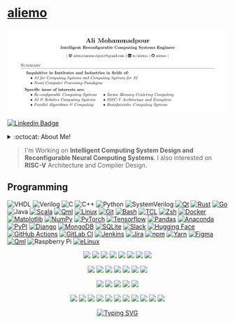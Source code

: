 # [aliemo](https://github.com/aliemo/aliemo)

<p align="center">
<img src='./cvhead.png'>
    
</p>

[![Linkedin Badge](https://custom-icon-badges.demolab.com/badge/-aliemo-0A66C2?logo=linkedin-white&logoColor=fff)](https://linkedin.com/in/aliemo)

<details>
<summary>:octocat: About Me!</summary>

![Top Langs](https://github-readme-stats.vercel.app/api/top-langs/?username=aliemo&layout=compact&hide=css,html)

![Ali's Github Stats](https://github-readme-stats.vercel.app/api?username=aliemo&count_private=true&show_icons=true&theme=monokai&hide=[%22issues%22])

</details>

> I'm Working on **Intelligent Computing System Design and Reconfigurable Neural Computing Systems**. I also interested on **RISC-V** Architecture and Compiler Design.

## Programming
![VHDL](https://img.shields.io/badge/-VHDL-00599C?style=flat-square&logo=v&logoColor=white)
![Verilog](https://img.shields.io/badge/-Verilog-44AA33?style=flat-square&logo=v&logoColor=red)
![C](https://img.shields.io/badge/-C-00599C?style=flat-square&logo=c)
![C++](https://img.shields.io/badge/C++-%2300599C.svg?logo=c%2B%2B&logoColor=white)
![Python](https://img.shields.io/badge/-Python-black?style=flat-square&logo=Python)
![SystemVerilog](https://img.shields.io/badge/-SystemVerilog-311B92?style=flat-square&logo=v&logoColor=white)
[![Qt](https://img.shields.io/badge/Qt-44A833?logo=qt&logoColor=white)](#)
[![Rust](https://img.shields.io/badge/Rust-%23000000.svg?e&logo=rust&logoColor=white)](#)
[![Go](https://img.shields.io/badge/Go-%2300ADD8.svg?&logo=go&logoColor=white)](#)
![Java](https://img.shields.io/badge/-java-E34A86?style=flat-square&logo=openjdk)
[![Scala](https://img.shields.io/badge/Scala-%23DC322F.svg?logo=scala&logoColor=white)](#)
[![Qml](https://img.shields.io/badge/QML-44A833?logo=qt&logoColor=white)](#)
[![Linux](https://img.shields.io/badge/Linux-FCC624?logo=linux&logoColor=black)](#)
[![Git](https://img.shields.io/badge/Git-F05032?logo=git&logoColor=fff)](#)
[![Bash](https://img.shields.io/badge/Bash-4EAA25?logo=gnubash&logoColor=fff)](#)
[![TCL](https://img.shields.io/badge/TCL-D50000.svg?logo=data:data/tcl.svg&logoColor=000)](#)
[![Zsh](https://img.shields.io/badge/ZSH-black?logo=zsh&logoColor=red)](#)
[![Docker](https://img.shields.io/badge/Docker-2496ED?logo=docker&logoColor=fff)](#)
[![Matplotlib](https://custom-icon-badges.demolab.com/badge/Matplotlib-71D291?logo=matplotlib&logoColor=fff)](#)
[![NumPy](https://img.shields.io/badge/NumPy-4DABCF?logo=numpy&logoColor=fff)](#)
[![PyTorch](https://img.shields.io/badge/PyTorch-F24E1E?logo=pytorch&logoColor=fff)](#)
[![Tensorflow](https://img.shields.io/badge/TensorFlow-orange?logo=tensorflow&logoColor=fff)](#)
[![Pandas](https://img.shields.io/badge/Pandas-150458?logo=pandas&logoColor=fff)](#)
[![Anaconda](https://img.shields.io/badge/Anaconda-44A833?logo=anaconda&logoColor=fff)](#)
[![PyPI](https://img.shields.io/badge/PyPI-3775A9?logo=pypi&logoColor=fff)](#)
[![Django](https://img.shields.io/badge/Django-%23092E20.svg?logo=django&logoColor=white)](#)
[![MongoDB](https://img.shields.io/badge/MongoDB-%234ea94b.svg?logo=mongodb&logoColor=white)](#)
[![SQLite](https://img.shields.io/badge/SQLite-%2307405e.svg?logo=sqlite&logoColor=white)](#)
[![Slack](https://img.shields.io/badge/Slack-4A154B?logo=slack&logoColor=fff)](#)
[![Hugging Face](https://img.shields.io/badge/Hugging%20Face-FFD21E?logo=huggingface&logoColor=000)](#)
[![GitHub Actions](https://img.shields.io/badge/GitHub_Actions-2088FF?logo=github-actions&logoColor=white)](#)
[![GitLab CI](https://img.shields.io/badge/GitLab%20CI-FC6D26?logo=gitlab&logoColor=fff)](#)
[![Jenkins](https://img.shields.io/badge/Jenkins-D24939?logo=jenkins&logoColor=white)](#)
[![Jira](https://img.shields.io/badge/Jira-0052CC?logo=jira&logoColor=fff)](#)
[![npm](https://img.shields.io/badge/npm-CB3837?logo=npm&logoColor=fff)](#)
[![Yarn](https://img.shields.io/badge/Yarn-2C8EBB?logo=yarn&logoColor=fff)](#)
[![Figma](https://img.shields.io/badge/Figma-F24E1E?logo=figma&logoColor=white)](#)
[![Qml](https://img.shields.io/badge/QtStudio-44A833?logo=qt&logoColor=white)](#)
![Raspberry Pi](https://img.shields.io/badge/-Raspberry%20Pi-C51A4A?style=flat-square&logo=Raspberry-Pi)
[![eLinux](https://img.shields.io/badge/eLinux-black?logo=linux&logoColor=white)](#)

<p align="center">
    <img src='https://github.com/alimpk/raw/blob/main/logo/tech/RISC-V-logo-square.svg' height=40>
    <img src='https://github.com/alimpk/raw/blob/main/logo/tech/yosishq.png' height=32>
    <img src='https://github.com/alimpk/raw/blob/main/logo/tech/vivado.png' height=40>
    <img src='https://github.com/alimpk/raw/blob/main/logo/tech/NVIDIA_logo.svg' height=40>
    <img src='https://github.com/alimpk/raw/blob/main/logo/tech/opencl.svg' height=40>
    <img src='https://github.com/alimpk/raw/blob/main/logo/tech/openmp.png' height=40>
    <img src='https://github.com/alimpk/raw/blob/main/logo/tech/quartusprime.png' height=40>
    <img src='https://github.com/alimpk/raw/blob/main/logo/tech/Gem5.png' height=40>
</p>

<p align="center">
    <img src='https://github.com/alimpk/raw/blob/main/logo/tech/opencv.svg' height=36>
    <img src='https://github.com/alimpk/raw/blob/main/logo/tech/onnx_logo_main.png' height=36>
    <img src='https://github.com/alimpk/raw/blob/main/logo/tech/tensorrt.png' height=36>
    <img src='https://github.com/alimpk/raw/blob/main/logo/tech/Ros_logo.svg' height=36>
    <img src='https://github.com/alimpk/raw/blob/main/logo/tech/openvino.png' height=36>
    <img src='https://github.com/alimpk/raw/blob/main/logo/tech/tinyml.png' height=36>
    <img src='https://github.com/alimpk/raw/blob/main/logo/tech/tvm.svg' height=36>
</p>

<p align="center">
    <img src='https://github.com/alimpk/raw/blob/main/logo/tech/pcie.png' height=28>
    <img src='https://github.com/alimpk/raw/blob/main/logo/tech/arm-amba.png' height=28>
    <img src='https://github.com/alimpk/raw/blob/main/logo/tech/FR-DVB-logo.jpg' height=28>
    <img src='https://github.com/alimpk/raw/blob/main/logo/tech/USB3VisionTM.png' height=28>
    <img src='https://github.com/alimpk/raw/blob/main/logo/tech/GigEVisionTM.png' height=28>
</p>

<p align="center">
    <img src='https://github.com/alimpk/raw/blob/main/logo/company/Intel.svg' height=24>
    <img src='https://github.com/alimpk/raw/blob/main/logo/company/xilinx.png' height=24>
    <img src='https://github.com/alimpk/raw/blob/main/logo/company/Nvidia.png' height=24>
    <img src='https://github.com/alimpk/raw/blob/main/logo/company/altera.png' height=24>
    <img src='https://github.com/alimpk/raw/blob/main/logo/company/TI.svg' height=24>
    <img src='https://github.com/alimpk/raw/blob/main/logo/company/STM.png' height=24>
    <img src='https://github.com/alimpk/raw/blob/main/logo/company/NXP.svg' height=24>
    <img src='https://github.com/alimpk/raw/blob/main/logo/company/SiFive.png' height=28>
    <img src='https://github.com/alimpk/raw/blob/main/logo/company/Basler_AG_logo.svg' height=24>
    <img src='https://github.com/alimpk/raw/blob/main/logo/company/contrastechlogo.png' height=24>
    <img src='https://github.com/alimpk/raw/blob/main/logo/company/ZDS-logo.png' height=24>
</p>

<p align="center"> <a href="https://git.io/typing-svg"><img src="https://readme-typing-svg.demolab.com?font=Oswald&weight=700&size=24&duration=1500&pause=1000&color=757575&center=true&vCenter=true&lines=Life+is+too+short+to+close+VIM!;Therefore%2C+Live+in+it." alt="Typing SVG" /></a>
 </p>
